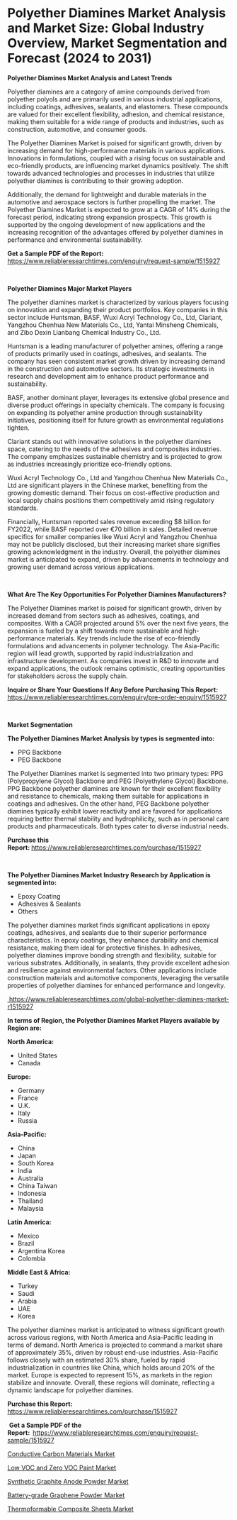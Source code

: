 <p><h1>Polyether Diamines Market Analysis and Market Size: Global Industry Overview, Market Segmentation and Forecast (2024 to 2031)</h1></p><p><strong>Polyether Diamines Market Analysis and Latest Trends</strong></p>
<p><p>Polyether diamines are a category of amine compounds derived from polyether polyols and are primarily used in various industrial applications, including coatings, adhesives, sealants, and elastomers. These compounds are valued for their excellent flexibility, adhesion, and chemical resistance, making them suitable for a wide range of products and industries, such as construction, automotive, and consumer goods.</p><p>The Polyether Diamines Market is poised for significant growth, driven by increasing demand for high-performance materials in various applications. Innovations in formulations, coupled with a rising focus on sustainable and eco-friendly products, are influencing market dynamics positively. The shift towards advanced technologies and processes in industries that utilize polyether diamines is contributing to their growing adoption.</p><p>Additionally, the demand for lightweight and durable materials in the automotive and aerospace sectors is further propelling the market. The Polyether Diamines Market is expected to grow at a CAGR of 14% during the forecast period, indicating strong expansion prospects. This growth is supported by the ongoing development of new applications and the increasing recognition of the advantages offered by polyether diamines in performance and environmental sustainability.</p></p>
<p><strong>Get a Sample PDF of the Report:&nbsp;</strong> <a href="https://www.reliableresearchtimes.com/enquiry/request-sample/1515927?utm_campaign=1593&utm_medium=2&utm_source=Github&utm_content=ia&utm_term=27102024&utm_id=polyether-diamines">https://www.reliableresearchtimes.com/enquiry/request-sample/1515927</a></p>
<p>&nbsp;</p>
<p><strong>Polyether Diamines Major Market Players</strong></p>
<p><p>The polyether diamines market is characterized by various players focusing on innovation and expanding their product portfolios. Key companies in this sector include Huntsman, BASF, Wuxi Acryl Technology Co., Ltd, Clariant, Yangzhou Chenhua New Materials Co., Ltd, Yantai Minsheng Chemicals, and Zibo Dexin Lianbang Chemical Industry Co., Ltd. </p><p>Huntsman is a leading manufacturer of polyether amines, offering a range of products primarily used in coatings, adhesives, and sealants. The company has seen consistent market growth driven by increasing demand in the construction and automotive sectors. Its strategic investments in research and development aim to enhance product performance and sustainability.</p><p>BASF, another dominant player, leverages its extensive global presence and diverse product offerings in specialty chemicals. The company is focusing on expanding its polyether amine production through sustainability initiatives, positioning itself for future growth as environmental regulations tighten.</p><p>Clariant stands out with innovative solutions in the polyether diamines space, catering to the needs of the adhesives and composites industries. The company emphasizes sustainable chemistry and is projected to grow as industries increasingly prioritize eco-friendly options.</p><p>Wuxi Acryl Technology Co., Ltd and Yangzhou Chenhua New Materials Co., Ltd are significant players in the Chinese market, benefiting from the growing domestic demand. Their focus on cost-effective production and local supply chains positions them competitively amid rising regulatory standards.</p><p>Financially, Huntsman reported sales revenue exceeding $8 billion for FY2022, while BASF reported over €70 billion in sales. Detailed revenue specifics for smaller companies like Wuxi Acryl and Yangzhou Chenhua may not be publicly disclosed, but their increasing market share signifies growing acknowledgment in the industry. Overall, the polyether diamines market is anticipated to expand, driven by advancements in technology and growing user demand across various applications.</p></p>
<p>&nbsp;</p>
<p><strong>What Are The Key Opportunities For Polyether Diamines Manufacturers?</strong></p>
<p><p>The Polyether Diamines market is poised for significant growth, driven by increased demand from sectors such as adhesives, coatings, and composites. With a CAGR projected around 5% over the next five years, the expansion is fueled by a shift towards more sustainable and high-performance materials. Key trends include the rise of eco-friendly formulations and advancements in polymer technology. The Asia-Pacific region will lead growth, supported by rapid industrialization and infrastructure development. As companies invest in R&D to innovate and expand applications, the outlook remains optimistic, creating opportunities for stakeholders across the supply chain.</p></p>
<p><strong>Inquire or Share Your Questions If Any Before Purchasing This Report:</strong> <a href="https://www.reliableresearchtimes.com/enquiry/pre-order-enquiry/1515927?utm_campaign=1593&utm_medium=2&utm_source=Github&utm_content=ia&utm_term=27102024&utm_id=polyether-diamines">https://www.reliableresearchtimes.com/enquiry/pre-order-enquiry/1515927</a></p>
<p>&nbsp;</p>
<p><strong>Market Segmentation</strong></p>
<p><strong>The Polyether Diamines Market Analysis by types is segmented into:</strong></p>
<p><ul><li>PPG Backbone</li><li>PEG Backbone</li></ul></p>
<p><p>The Polyether Diamines market is segmented into two primary types: PPG (Polypropylene Glycol) Backbone and PEG (Polyethylene Glycol) Backbone. PPG Backbone polyether diamines are known for their excellent flexibility and resistance to chemicals, making them suitable for applications in coatings and adhesives. On the other hand, PEG Backbone polyether diamines typically exhibit lower reactivity and are favored for applications requiring better thermal stability and hydrophilicity, such as in personal care products and pharmaceuticals. Both types cater to diverse industrial needs.</p></p>
<p><strong>Purchase this Report:&nbsp;</strong><a href="https://www.reliableresearchtimes.com/purchase/1515927?utm_campaign=1593&utm_medium=2&utm_source=Github&utm_content=ia&utm_term=27102024&utm_id=polyether-diamines">https://www.reliableresearchtimes.com/purchase/1515927</a></p>
<p>&nbsp;</p>
<p><strong>The Polyether Diamines Market Industry Research by Application is segmented into:</strong></p>
<p><ul><li>Epoxy Coating</li><li>Adhesives & Sealants</li><li>Others</li></ul></p>
<p><p>The polyether diamines market finds significant applications in epoxy coatings, adhesives, and sealants due to their superior performance characteristics. In epoxy coatings, they enhance durability and chemical resistance, making them ideal for protective finishes. In adhesives, polyether diamines improve bonding strength and flexibility, suitable for various substrates. Additionally, in sealants, they provide excellent adhesion and resilience against environmental factors. Other applications include construction materials and automotive components, leveraging the versatile properties of polyether diamines for enhanced performance and longevity.</p></p>
<p><a href="https://www.reliableresearchtimes.com/global-polyether-diamines-market-r1515927?utm_campaign=1593&utm_medium=2&utm_source=Github&utm_content=ia&utm_term=27102024&utm_id=polyether-diamines">&nbsp;https://www.reliableresearchtimes.com/global-polyether-diamines-market-r1515927</a></p>
<p><strong>In terms of Region, the Polyether Diamines Market Players available by Region are:</strong></p>
<p>
    <p> <strong> North America: </strong>
        <ul>
            <li>United States</li>
            <li>Canada</li>
        </ul>
        </p> 
    <p> <strong> Europe: </strong>
        <ul>
            <li>Germany</li>
            <li>France</li>
            <li>U.K.</li>
            <li>Italy</li>
            <li>Russia</li>
        </ul>
        </p> 
    <p> <strong> Asia-Pacific: </strong>
        <ul>
            <li>China</li>
            <li>Japan</li>
            <li>South Korea</li>
            <li>India</li>
            <li>Australia</li>
            <li>China Taiwan</li>
            <li>Indonesia</li>
            <li>Thailand</li>
            <li>Malaysia</li>
        </ul>
        </p> 
    <p> <strong> Latin America: </strong>
        <ul>
            <li>Mexico</li>
            <li>Brazil</li>
            <li>Argentina Korea</li>
            <li>Colombia</li>
        </ul>
        </p> 
    <p> <strong> Middle East & Africa: </strong>
        <ul>
            <li>Turkey</li>
            <li>Saudi</li>
            <li>Arabia</li>
            <li>UAE</li>
            <li>Korea</li>
        </ul>
    </p>
    </p>
<p><p>The polyether diamines market is anticipated to witness significant growth across various regions, with North America and Asia-Pacific leading in terms of demand. North America is projected to command a market share of approximately 35%, driven by robust end-use industries. Asia-Pacific follows closely with an estimated 30% share, fueled by rapid industrialization in countries like China, which holds around 20% of the market. Europe is expected to represent 15%, as markets in the region stabilize and innovate. Overall, these regions will dominate, reflecting a dynamic landscape for polyether diamines.</p></p>
<p><strong>Purchase this Report: </strong><a href="https://www.reliableresearchtimes.com/purchase/1515927?utm_campaign=1593&utm_medium=2&utm_source=Github&utm_content=ia&utm_term=27102024&utm_id=polyether-diamines">https://www.reliableresearchtimes.com/purchase/1515927</a></p>
<p>&nbsp;<strong>Get a Sample PDF of the Report:&nbsp;&nbsp;</strong><a href="https://www.reliableresearchtimes.com/enquiry/request-sample/1515927?utm_campaign=1593&utm_medium=2&utm_source=Github&utm_content=ia&utm_term=27102024&utm_id=polyether-diamines">https://www.reliableresearchtimes.com/enquiry/request-sample/1515927</a></p>
<p><strong></strong></p>
<p><p><a href="https://www.linkedin.com/pulse/investing-conductive-carbon-materials-market-trends-leading-lb3oe?trk=public_post_embed_feed-article-content&utm_campaign=1593&utm_medium=2&utm_source=Github&utm_content=ia&utm_term=27102024&utm_id=polyether-diamines">Conductive Carbon Materials Market</a></p><p><a href="https://github.com/AshikRahman665/Market-Research-Report-List-1/blob/main/low-voc-and-zero-voc-paint-market.md?utm_campaign=1593&utm_medium=2&utm_source=Github&utm_content=ia&utm_term=27102024&utm_id=polyether-diamines">Low VOC and Zero VOC Paint Market</a></p><p><a href="https://www.linkedin.com/pulse/synthetic-graphite-anode-powder-ecosystem-mapping-innovation-s2bse?trk=public_post_embed_feed-article-content&utm_campaign=1593&utm_medium=2&utm_source=Github&utm_content=ia&utm_term=27102024&utm_id=polyether-diamines">Synthetic Graphite Anode Powder Market</a></p><p><a href="https://www.linkedin.com/pulse/battery-grade-graphene-powder-momentum-charting-146-cagr-j9hce?trk=public_post_embed_feed-article-content&utm_campaign=1593&utm_medium=2&utm_source=Github&utm_content=ia&utm_term=27102024&utm_id=polyether-diamines">Battery-grade Graphene Powder Market</a></p><p><a href="https://www.linkedin.com/pulse/thermoformable-composite-sheets-market-transformation-k2c7e?trk=public_post_embed_feed-article-content&utm_campaign=1593&utm_medium=2&utm_source=Github&utm_content=ia&utm_term=27102024&utm_id=polyether-diamines">Thermoformable Composite Sheets Market</a></p></p>